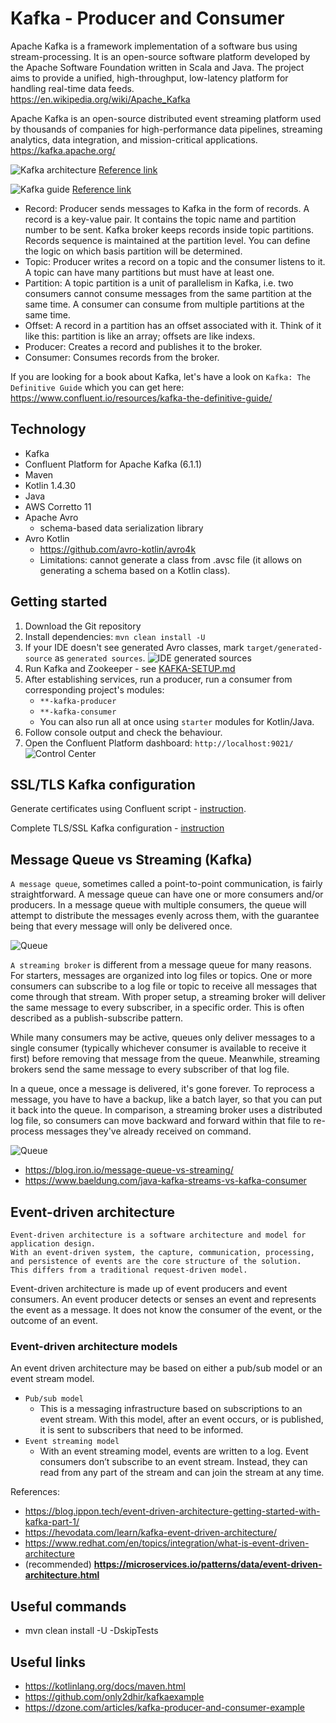 # Kafka - Producer and Consumer

Apache Kafka is a framework implementation of a software bus using stream-processing. It is an open-source software platform developed by the Apache Software Foundation written in Scala and Java. The project aims to provide a unified, high-throughput, low-latency platform for handling real-time data feeds.  
<https://en.wikipedia.org/wiki/Apache_Kafka>

Apache Kafka is an open-source distributed event streaming platform used by thousands of companies for high-performance data pipelines, streaming analytics, data integration, and mission-critical applications.  
<https://kafka.apache.org/>

![Kafka architecture](./docs/800px-Overview_of_Apache_Kafka.jpg)
[Reference link](https://en.wikipedia.org/wiki/Apache_Kafka)

![Kafka guide](./docs/producer.png)
[Reference link](https://stackoverflow.com/questions/38024514/understanding-kafka-topics-and-partitions)
- Record: Producer sends messages to Kafka in the form of records. A record is a key-value pair. It contains the topic name and partition number to be sent. Kafka broker keeps records inside topic partitions. Records sequence is maintained at the partition level. You can define the logic on which basis partition will be determined.
- Topic: Producer writes a record on a topic and the consumer listens to it. A topic can have many partitions but must have at least one.
- Partition: A topic partition is a unit of parallelism in Kafka, i.e. two consumers cannot consume messages from the same partition at the same time. A consumer can consume from multiple partitions at the same time.
- Offset: A record in a partition has an offset associated with it. Think of it like this: partition is like an array; offsets are like indexs.
- Producer: Creates a record and publishes it to the broker.
- Consumer: Consumes records from the broker.

If you are looking for a book about Kafka, let's have a look on ``Kafka: The Definitive Guide`` which you can get here: <https://www.confluent.io/resources/kafka-the-definitive-guide/>

## Technology
- Kafka
- Confluent Platform for Apache Kafka (6.1.1)
- Maven
- Kotlin 1.4.30
- Java
- AWS Corretto 11
- Apache Avro
    - schema-based data serialization library
- Avro Kotlin
    - https://github.com/avro-kotlin/avro4k
    - Limitations: cannot generate a class from .avsc file (it allows on generating a schema based on a Kotlin class).

## Getting started
1. Download the Git repository
2. Install dependencies: `mvn clean install -U`
3. If your IDE doesn't see generated Avro classes, mark `target/generated-source` as `generated sources`.
   ![IDE generated sources](./docs/avro-generated-classes.png)
3. Run Kafka and Zookeeper - see [KAFKA-SETUP.md](./KAFKA-SETUP.md)
4. After establishing services, run a producer, run a consumer from corresponding project's modules:
    - `**-kafka-producer`
    - `**-kafka-consumer`
    - You can also run all at once using `starter` modules for Kotlin/Java.
5. Follow console output and check the behaviour.
6. Open the Confluent Platform dashboard: `http://localhost:9021/`
    ![Control Center](./docs/control-center.PNG)

## SSL/TLS Kafka configuration
Generate certificates using Confluent script -  [instruction](ssl-tls-example/README-SSL-TLS.md).

Complete TLS/SSL Kafka configuration - [instruction](./secrets/README-SECRETS.md)

## Message Queue vs Streaming (Kafka)

`A message queue`, sometimes called a point-to-point communication, is fairly straightforward. A message queue can have one or more consumers and/or producers. In a message queue with multiple consumers, the queue will attempt to distribute the messages evenly across them, with the guarantee being that every message will only be delivered once.

![Queue](./docs/kafka-consumer-api.webp)

`A streaming broker` is different from a message queue for many reasons. For starters, messages are organized into log files or topics. One or more consumers can subscribe to a log file or topic to receive all messages that come through that stream. With proper setup, a streaming broker will deliver the same message to every subscriber, in a specific order. This is often described as a publish-subscribe pattern.

While many consumers may be active, queues only deliver messages to a single consumer (typically whichever consumer is available to receive it first) before removing that message from the queue. Meanwhile, streaming brokers send the same message to every subscriber of that log file.

In a queue, once a message is delivered, it's gone forever. To reprocess a message, you have to have a backup, like a batch layer, so that you can put it back into the queue. In comparison, a streaming broker uses a distributed log file, so consumers can move backward and forward within that file to re-process messages they've already received on command.

![Queue](./docs/kafka-streams-api.webp)

- https://blog.iron.io/message-queue-vs-streaming/
- https://www.baeldung.com/java-kafka-streams-vs-kafka-consumer

## Event-driven architecture

```
Event-driven architecture is a software architecture and model for application design. 
With an event-driven system, the capture, communication, processing, and persistence of events are the core structure of the solution. 
This differs from a traditional request-driven model.
```

Event-driven architecture is made up of event producers and event consumers. 
An event producer detects or senses an event and represents the event as a message. 
It does not know the consumer of the event, or the outcome of an event.

### Event-driven architecture models
An event driven architecture may be based on either a pub/sub model or an event stream model.

- `Pub/sub model`
  - This is a messaging infrastructure based on subscriptions to an event stream. With this model, after an event occurs, or is published, it is sent to subscribers that need to be informed.
- `Event streaming model`
  - With an event streaming model, events are written to a log. Event consumers don’t subscribe to an event stream. Instead, they can read from any part of the stream and can join the stream at any time.

References:
- https://blog.ippon.tech/event-driven-architecture-getting-started-with-kafka-part-1/
- https://hevodata.com/learn/kafka-event-driven-architecture/
- https://www.redhat.com/en/topics/integration/what-is-event-driven-architecture
- (recommended) **https://microservices.io/patterns/data/event-driven-architecture.html**

## Useful commands
- mvn clean install -U -DskipTests

## Useful links
- https://kotlinlang.org/docs/maven.html
- https://github.com/only2dhir/kafkaexample
- https://dzone.com/articles/kafka-producer-and-consumer-example
